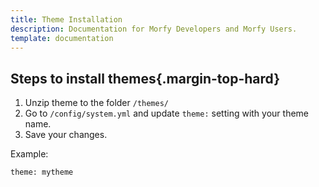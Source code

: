 ```yaml
---
title: Theme Installation
description: Documentation for Morfy Developers and Morfy Users.
template: documentation
---
```


## Steps to install themes{.margin-top-hard}

1. Unzip theme to the folder `/themes/`
2. Go to `/config/system.yml` and update `theme:` setting with your theme name.
3. Save your changes.

Example:
```
theme: mytheme
```
